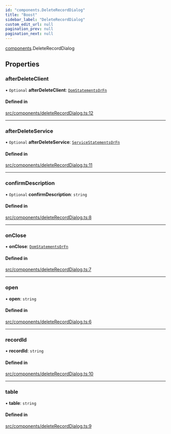 ```yaml
---
id: "components.DeleteRecordDialog"
title: "Boost"
sidebar_label: "DeleteRecordDialog"
custom_edit_url: null
pagination_prev: null
pagination_next: null
---
```


[components](../namespaces/components.md).DeleteRecordDialog

## Properties

### afterDeleteClient

• `Optional` **afterDeleteClient**: [`DomStatementsOrFn`](../namespaces/statements.md#domstatementsorfn)

#### Defined in

[src/components/deleteRecordDialog.ts:12](https://github.com/yolmio/boost/blob/b239488/src/components/deleteRecordDialog.ts#L12)

___

### afterDeleteService

• `Optional` **afterDeleteService**: [`ServiceStatementsOrFn`](../namespaces/statements.md#servicestatementsorfn)

#### Defined in

[src/components/deleteRecordDialog.ts:11](https://github.com/yolmio/boost/blob/b239488/src/components/deleteRecordDialog.ts#L11)

___

### confirmDescription

• `Optional` **confirmDescription**: `string`

#### Defined in

[src/components/deleteRecordDialog.ts:8](https://github.com/yolmio/boost/blob/b239488/src/components/deleteRecordDialog.ts#L8)

___

### onClose

• **onClose**: [`DomStatementsOrFn`](../namespaces/statements.md#domstatementsorfn)

#### Defined in

[src/components/deleteRecordDialog.ts:7](https://github.com/yolmio/boost/blob/b239488/src/components/deleteRecordDialog.ts#L7)

___

### open

• **open**: `string`

#### Defined in

[src/components/deleteRecordDialog.ts:6](https://github.com/yolmio/boost/blob/b239488/src/components/deleteRecordDialog.ts#L6)

___

### recordId

• **recordId**: `string`

#### Defined in

[src/components/deleteRecordDialog.ts:10](https://github.com/yolmio/boost/blob/b239488/src/components/deleteRecordDialog.ts#L10)

___

### table

• **table**: `string`

#### Defined in

[src/components/deleteRecordDialog.ts:9](https://github.com/yolmio/boost/blob/b239488/src/components/deleteRecordDialog.ts#L9)
